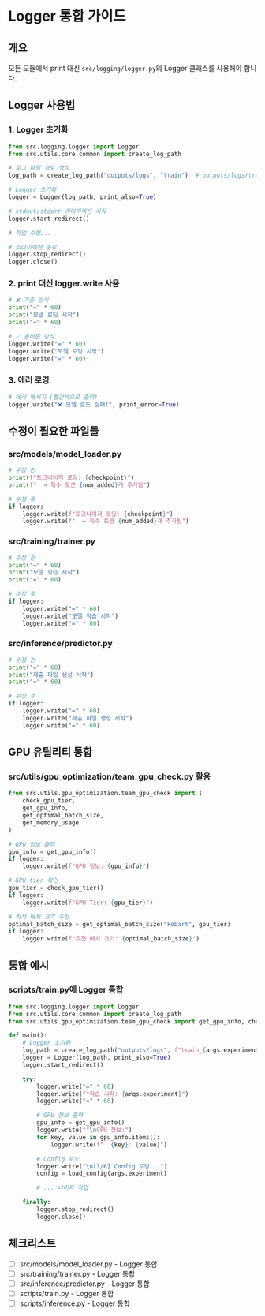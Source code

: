 # Logger 통합 가이드

## 개요

모든 모듈에서 print 대신 `src/logging/logger.py`의 Logger 클래스를 사용해야 합니다.

## Logger 사용법

### 1. Logger 초기화

```python
from src.logging.logger import Logger
from src.utils.core.common import create_log_path

# 로그 파일 경로 생성
log_path = create_log_path("outputs/logs", "train")  # outputs/logs/train_20251011_143000.log

# Logger 초기화
logger = Logger(log_path, print_also=True)

# stdout/stderr 리다이렉션 시작
logger.start_redirect()

# 작업 수행...

# 리다이렉션 종료
logger.stop_redirect()
logger.close()
```

### 2. print 대신 logger.write 사용

```python
# ❌ 기존 방식
print("=" * 60)
print("모델 로딩 시작")
print("=" * 60)

# ✅ 올바른 방식
logger.write("=" * 60)
logger.write("모델 로딩 시작")
logger.write("=" * 60)
```

### 3. 에러 로깅

```python
# 에러 메시지 (빨간색으로 출력)
logger.write("❌ 모델 로드 실패!", print_error=True)
```

## 수정이 필요한 파일들

### src/models/model_loader.py

```python
# 수정 전
print(f"토크나이저 로딩: {checkpoint}")
print(f"  → 특수 토큰 {num_added}개 추가됨")

# 수정 후
if logger:
    logger.write(f"토크나이저 로딩: {checkpoint}")
    logger.write(f"  → 특수 토큰 {num_added}개 추가됨")
```

### src/training/trainer.py

```python
# 수정 전
print("=" * 60)
print("모델 학습 시작")
print("=" * 60)

# 수정 후
if logger:
    logger.write("=" * 60)
    logger.write("모델 학습 시작")
    logger.write("=" * 60)
```

### src/inference/predictor.py

```python
# 수정 전
print("=" * 60)
print("제출 파일 생성 시작")
print("=" * 60)

# 수정 후
if logger:
    logger.write("=" * 60)
    logger.write("제출 파일 생성 시작")
    logger.write("=" * 60)
```

## GPU 유틸리티 통합

### src/utils/gpu_optimization/team_gpu_check.py 활용

```python
from src.utils.gpu_optimization.team_gpu_check import (
    check_gpu_tier,
    get_gpu_info,
    get_optimal_batch_size,
    get_memory_usage
)

# GPU 정보 출력
gpu_info = get_gpu_info()
if logger:
    logger.write(f"GPU 정보: {gpu_info}")

# GPU tier 확인
gpu_tier = check_gpu_tier()
if logger:
    logger.write(f"GPU Tier: {gpu_tier}")

# 최적 배치 크기 추천
optimal_batch_size = get_optimal_batch_size("kobart", gpu_tier)
if logger:
    logger.write(f"추천 배치 크기: {optimal_batch_size}")
```

## 통합 예시

### scripts/train.py에 Logger 통합

```python
from src.logging.logger import Logger
from src.utils.core.common import create_log_path
from src.utils.gpu_optimization.team_gpu_check import get_gpu_info, check_gpu_tier

def main():
    # Logger 초기화
    log_path = create_log_path("outputs/logs", f"train_{args.experiment}")
    logger = Logger(log_path, print_also=True)
    logger.start_redirect()

    try:
        logger.write("=" * 60)
        logger.write(f"학습 시작: {args.experiment}")
        logger.write("=" * 60)

        # GPU 정보 출력
        gpu_info = get_gpu_info()
        logger.write(f"\nGPU 정보:")
        for key, value in gpu_info.items():
            logger.write(f"  {key}: {value}")

        # Config 로드
        logger.write("\n[1/6] Config 로딩...")
        config = load_config(args.experiment)

        # ... 나머지 작업

    finally:
        logger.stop_redirect()
        logger.close()
```

## 체크리스트

- [ ] src/models/model_loader.py - Logger 통합
- [ ] src/training/trainer.py - Logger 통합
- [ ] src/inference/predictor.py - Logger 통합
- [ ] scripts/train.py - Logger 통합
- [ ] scripts/inference.py - Logger 통합
